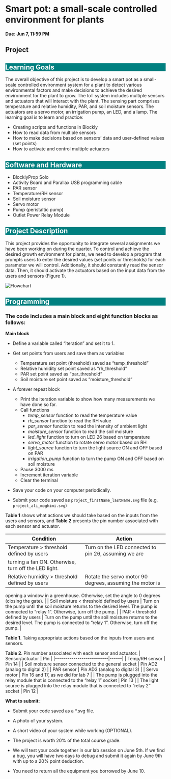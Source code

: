 # **Smart pot: a small-scale controlled environment for plants**

**Due: Jun 7, 11:59 PM**

## Project

<h2 style="background-color: #008080; color: white;">Learning Goals</h2>

The overall objective of this project is to develop a smart pot as a small-scale controlled environment system for a plant to detect various environmental factors and make decisions to achieve the desired environment for the plant to grow. The IoT system includes multiple sensors and actuators that will interact with the plant. The sensing part comprises temperature and relative humidity, PAR, and soil moisture sensors. The actuators are a servo motor, an irrigation pump, an LED, and a lamp. The learning goal is to learn and practice:

<ul>
    <li>Creating scripts and functions in Blockly</li>
    <li>How to read data from multiple sensors</li>
    <li>How to make decisions based on sensors’ data and user-defined values (set points)</li>
    <li>How to activate and control multiple actuators</li>
</ul>

<h2 style="background-color: #008080; color: white;">Software and Hardware</h2>
<ul>
    <li>BlocklyProp Solo</li>
    <li>Activity Board and Parallax USB programming cable</li>
    <li>PAR sensor</li>
    <li>Temperature/RH sensor</li>
    <li>Soil moisture sensor</li>
    <li>Servo motor</li>
    <li>Pump (peristaltic pump)</li>
    <li>Outlet Power Relay Module</li>
</ul>

<h2 style="background-color: #008080; color: white;">Project Description</h2>
This project provides the opportunity to integrate several assignments we have been working on during the quarter. To control and achieve the desired growth environment for plants, we need to develop a program that prompts users to enter the desired values (set points or thresholds) for each parameter we will control. Additionally, it should constantly read the sensor data. Then, it should activate the actuators based on the input data from the users and sensors (Figure 1).

![Flowchart](project_flow.png)

<h2 style="background-color: #008080; color: white;">Programming</h2>

### The code includes a main block and eight function blocks as follows:

**Main block**
- Define a variable called “iteration” and set it to 1.
- Get set points from users and save them as variables
  - Temperature set point (threshold) saved as “temp_threshold”
  - Relative humidity set point saved as “rh_threshold”
  - PAR set point saved as “par_threshold”
  - Soil moisture set point saved as “moisture_threshold”
- A forever repeat block
  - Print the iteration variable to show how many measurements we have done so far.
  - Call functions
    - *temp_sensor* function to read the temperature value
    - *rh_sensor* function to read the RH value
    - *par_sensor* function to read the intensity of ambient light
    - *moisture_sensor* function to read the soil moisture
    - *led_light* function to turn on LED 26 based on temperature
    - *servo_motor* function to rotate servo motor based on RH
    - *light_source* function to turn the light source ON and OFF based on PAR
    - *irrigation_pump* function to turn the pump ON and OFF based on soil moisture
  - Pause 3000 ms
  - Increment iteration variable
  - Clear the terminal

- Save your code on your computer periodically.
- Submit your code saved as ```project_firstName_lastName.svg``` file (e.g, ```project_ali_moghimi.svg```)

**Table 1** shows what actions we should take based on the inputs from the users and sensors, and **Table 2** presents the pin number associated with each sensor and actuator.

| Condition | Action |
|----------|----------|
| Temperature > threshold defined by users    | Turn on the LED connected to pin 26, assuming we are
turning a fan ON. Otherwise, turn off the LED light.    |
| Relative humidity > threshold defined by users    | Rotate the servo motor 90 degrees, assuming the motor is
opening a window in a greenhouse. Otherwise, set the
angle to 0 degrees (closing the gate).    |
| Soil moisture < threshold defined by users    | Turn on the pump until the soil moisture returns to the
desired level. The pump is connected to “relay 1”.
Otherwise, turn off the pump.    |
| PAR < threshold defined by users    | Turn on the pump until the soil moisture returns to the
desired level. The pump is connected to “relay 1”.
Otherwise, turn off the pump.   |

**Table 1**. Taking appropriate actions based on the inputs from users and sensors.

**Table 2**. Pin number associated with each sensor and actuator.
| Sensor/actuator          | Pin  |
|--------------------------|------|
| Temp/RH sensor           | Pin 14 |
| Soil moisture sensor  connected to the general socket   |  Pin AD2 (analog to digital 2) |
| PAR sensor               | Pin AD3 (analog to digital 3) |
| Servo motor              | Pin 16 and 17, as we did for lab 7 |
| The pump is plugged into the relay module that is connected to the “relay 1” socket                  | Pin 13 |
| The light source is plugged into the relay module that is connected to “relay 2” socket        | Pin 12 |

**What to submit:**
- Submit your code saved as a *.svg file.
- A photo of your system.
- A short video of your system while working (OPTIONAL).

- The project is worth 20% of the total course grade.
- We will test your code together in our lab session on June 5th. If we find a bug, you will have two days to debug and submit it again by June 9th with up to a 20% point deduction.
- You need to return all the equipment you borrowed by June 10.
